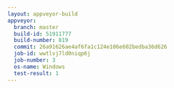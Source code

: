 ```yaml
---
layout: appveyor-build
appveyor:
  branch: master
  build-id: 51911777
  build-number: 819
  commit: 26a91626ae4af6fa1c124e106e602bedba36d626
  job-id: wwtlvj7ld0niqp6j
  job-number: 3
  os-name: Windows
  test-result: 1
---
```

